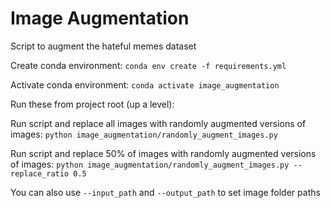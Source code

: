# Image Augmentation

Script to augment the hateful memes dataset

Create conda environment: `conda env create -f requirements.yml`

Activate conda environment: `conda activate image_augmentation`

Run these from project root (up a level):

Run script and replace all images with randomly augmented versions of images: `python image_augmentation/randomly_augment_images.py`

Run script and replace 50% of images with randomly augmented versions of images: `python image_augmentation/randomly_augment_images.py --replace_ratio 0.5`

You can also use `--input_path` and `--output_path` to set image folder paths
